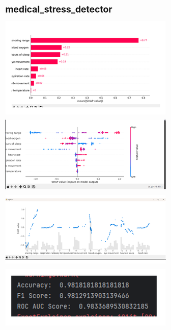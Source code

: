 # medical_stress_detector

![Mean Chart](assets/meanSHAP.png)

![Impact Chart](assets/impactSHAP.png)

![Values Chart](assets/valuesSHAP.png)

![Scores](assets/scores.png)



